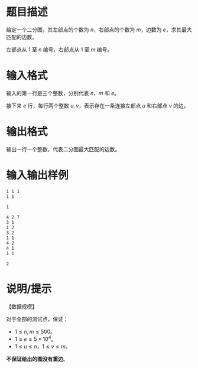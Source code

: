 # 题目描述

给定一个二分图，其左部点的个数为 $n$，右部点的个数为 $m$，边数为 $e$，求其最大匹配的边数。

左部点从 $1$ 至 $n$ 编号，右部点从 $1$ 至 $m$ 编号。

# 输入格式

输入的第一行是三个整数，分别代表 $n$，$m$ 和 $e$。

接下来 $e$ 行，每行两个整数 $u, v$，表示存在一条连接左部点 $u$ 和右部点 $v$ 的边。

# 输出格式

输出一行一个整数，代表二分图最大匹配的边数。

# 输入输出样例

```input1
1 1 1
1 1

```

```output1
1
```

```input2
4 2 7
3 1
1 2
3 2
1 1
4 2
4 1
1 1

```

```output2
2

```

# 说明/提示

【数据规模】

对于全部的测试点，保证：

- $1 \leq n, m \leq 500$。
- $1 \leq e \leq 5 \times 10^4$。
- $1 \leq u \leq n$，$1 \leq v \leq m$。

**不保证给出的图没有重边**。
